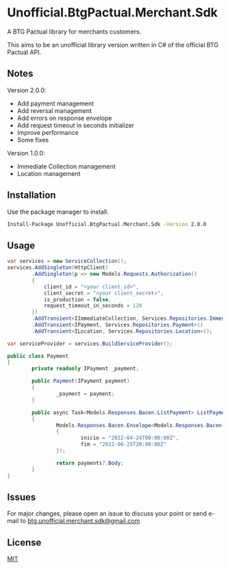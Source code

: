 # Unofficial.BtgPactual.Merchant.Sdk 

A BTG Pactual library for merchants customers.

This aims to be an unofficial library version written in C# of the official BTG Pactual API.

## Notes
Version 2.0.0:

- Add payment management
- Add reversal management
- Add errors on response envelope
- Add request timeout in seconds initializer
- Improve performance
- Some fixes

Version 1.0.0:

- Immediate Collection management
- Location management

## Installation

Use the package manager to install.

```bash
Install-Package Unofficial.BtgPactual.Merchant.Sdk -Version 2.0.0
```

## Usage

```C#
var services = new ServiceCollection();
services.AddSingleton(HttpClient)
        .AddSingleton(p => new Models.Requests.Authorization() 
        { 
            client_id = "<your client_id>", 
            client_secret = "<your client_secret>",
            is_production = false,
            request_timeout_in_seconds = 120
        })
        .AddTransient<IImmediateCollection, Services.Repositories.ImmediateCollection>()
        .AddTransient<IPayment, Services.Repositories.Payment>()
        .AddTransient<ILocation, Services.Repositories.Location>();

var serviceProvider = services.BuildServiceProvider();

```

```C#
public class Payment
{
        private readonly IPayment _payment;

        public Payment(IPayment payment)
        {
                _payment = payment;
        }

        public async Task<Models.Responses.Bacen.ListPayment> ListPayment()
        {
                Models.Responses.Bacen.Envelope<Models.Responses.Bacen.ListPayment> payments = await _payment.ListAsync(new Models.Requests.Bacen.ListPayment()
                {
                        inicio = "2022-04-24T00:00:00Z",
                        fim = "2022-06-25T20:00:00Z"
                });

                return payments?.Body;
        }
}

```

## Issues
For major changes, please open an issue to discuss your point or send e-mail to btg.unofficial.merchant.sdk@gmail.com

## License
[MIT](https://choosealicense.com/licenses/mit/)
